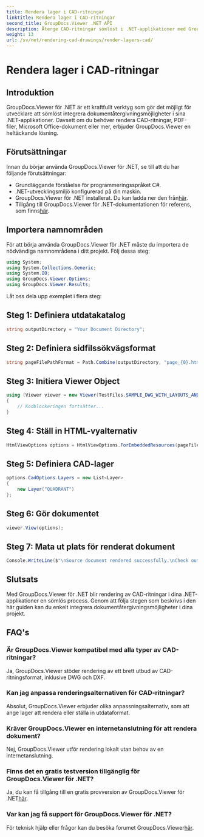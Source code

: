 ```yaml
---
title: Rendera lager i CAD-ritningar
linktitle: Rendera lager i CAD-ritningar
second_title: GroupDocs.Viewer .NET API
description: Återge CAD-ritningar sömlöst i .NET-applikationer med GroupDocs.Viewer för .NET. Utforska renderingsalternativ, anpassa lager och mer.
weight: 13
url: /sv/net/rendering-cad-drawings/render-layers-cad/
---
```


# Rendera lager i CAD-ritningar

## Introduktion
GroupDocs.Viewer för .NET är ett kraftfullt verktyg som gör det möjligt för utvecklare att sömlöst integrera dokumentåtergivningsmöjligheter i sina .NET-applikationer. Oavsett om du behöver rendera CAD-ritningar, PDF-filer, Microsoft Office-dokument eller mer, erbjuder GroupDocs.Viewer en heltäckande lösning.
## Förutsättningar
Innan du börjar använda GroupDocs.Viewer för .NET, se till att du har följande förutsättningar:
- Grundläggande förståelse för programmeringsspråket C#.
- .NET-utvecklingsmiljö konfigurerad på din maskin.
-  GroupDocs.Viewer för .NET installerat. Du kan ladda ner den från[här](https://releases.groupdocs.com/viewer/net/).
-  Tillgång till GroupDocs.Viewer för .NET-dokumentationen för referens, som finns[här](https://tutorials.groupdocs.com/viewer/net/).

## Importera namnområden
För att börja använda GroupDocs.Viewer för .NET måste du importera de nödvändiga namnområdena i ditt projekt. Följ dessa steg:

```csharp
using System;
using System.Collections.Generic;
using System.IO;
using GroupDocs.Viewer.Options;
using GroupDocs.Viewer.Results;
```

Låt oss dela upp exemplet i flera steg:
## Steg 1: Definiera utdatakatalog
```csharp
string outputDirectory = "Your Document Directory";
```
## Steg 2: Definiera sidfilssökvägsformat
```csharp
string pageFilePathFormat = Path.Combine(outputDirectory, "page_{0}.html");
```
## Steg 3: Initiera Viewer Object
```csharp
using (Viewer viewer = new Viewer(TestFiles.SAMPLE_DWG_WITH_LAYOUTS_AND_LAYERS))
{
    // Kodblockeringen fortsätter...
}
```
## Steg 4: Ställ in HTML-vyalternativ
```csharp
HtmlViewOptions options = HtmlViewOptions.ForEmbeddedResources(pageFilePathFormat);
```
## Steg 5: Definiera CAD-lager
```csharp
options.CadOptions.Layers = new List<Layer>
{
    new Layer("QUADRANT")
};
```
## Steg 6: Gör dokumentet
```csharp
viewer.View(options);
```
## Steg 7: Mata ut plats för renderat dokument
```csharp
Console.WriteLine($"\nSource document rendered successfully.\nCheck output in {outputDirectory}.");
```

## Slutsats
Med GroupDocs.Viewer för .NET blir rendering av CAD-ritningar i dina .NET-applikationer en sömlös process. Genom att följa stegen som beskrivs i den här guiden kan du enkelt integrera dokumentåtergivningsmöjligheter i dina projekt.
## FAQ's
### Är GroupDocs.Viewer kompatibel med alla typer av CAD-ritningar?
Ja, GroupDocs.Viewer stöder rendering av ett brett utbud av CAD-ritningsformat, inklusive DWG och DXF.
### Kan jag anpassa renderingsalternativen för CAD-ritningar?
Absolut, GroupDocs.Viewer erbjuder olika anpassningsalternativ, som att ange lager att rendera eller ställa in utdataformat.
### Kräver GroupDocs.Viewer en internetanslutning för att rendera dokument?
Nej, GroupDocs.Viewer utför rendering lokalt utan behov av en internetanslutning.
### Finns det en gratis testversion tillgänglig för GroupDocs.Viewer för .NET?
 Ja, du kan få tillgång till en gratis provversion av GroupDocs.Viewer för .NET[här](https://releases.groupdocs.com/).
### Var kan jag få support för GroupDocs.Viewer för .NET?
 För teknisk hjälp eller frågor kan du besöka forumet GroupDocs.Viewer[här](https://forum.groupdocs.com/c/viewer/9).